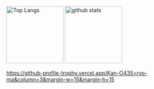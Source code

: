 <p align="left"> 
  <img alt="Top Langs" height="150px" src="https://github-readme-stats.vercel.app/api/top-langs/?username=Kan-O435&layout=compact&count_private=true&show_icons=true&theme=onedark" />
  <img alt="github stats" height="150px" src="https://github-readme-stats.vercel.app/api?username=Kan-O435&count_private=true&show_icons=true&show_icons=true&theme=onedark" />
</p>

https://github-profile-trophy.vercel.app/Kan-O435=ryo-ma&column=3&margin-w=15&margin-h=15

